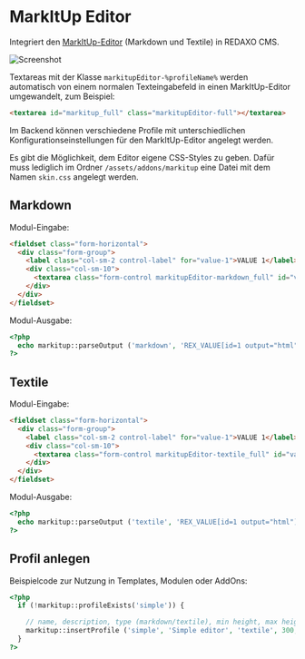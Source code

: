 # MarkItUp Editor

Integriert den [MarkItUp-Editor](http://markitup.jaysalvat.com/) (Markdown und Textile) in REDAXO CMS.

![Screenshot](https://raw.githubusercontent.com/FriendsOfREDAXO/markitup/assets/rex_markitup.png)

Textareas mit der Klasse `markitupEditor-%profileName%` werden automatisch von einem normalen Texteingabefeld in einen MarkItUp-Editor umgewandelt, zum Beispiel:

```html
<textarea id="markitup_full" class="markitupEditor-full"></textarea>
```

Im Backend können verschiedene Profile mit unterschiedlichen Konfigurationseinstellungen für den MarkItUp-Editor angelegt werden.

Es gibt die Möglichkeit, dem Editor eigene CSS-Styles zu geben. Dafür muss lediglich im Ordner `/assets/addons/markitup` eine Datei mit dem Namen `skin.css` angelegt werden.


## Markdown

Modul-Eingabe:

```html
<fieldset class="form-horizontal">
  <div class="form-group">
    <label class="col-sm-2 control-label" for="value-1">VALUE 1</label>
    <div class="col-sm-10">
      <textarea class="form-control markitupEditor-markdown_full" id="value-1" name="REX_INPUT_VALUE[1]">REX_VALUE[1]</textarea>
    </div>
  </div>
</fieldset>
```

Modul-Ausgabe:

```php
<?php
  echo markitup::parseOutput ('markdown', 'REX_VALUE[id=1 output="html"]');
?>
```

## Textile

Modul-Eingabe:

```html
<fieldset class="form-horizontal">
  <div class="form-group">
    <label class="col-sm-2 control-label" for="value-1">VALUE 1</label>
    <div class="col-sm-10">
      <textarea class="form-control markitupEditor-textile_full" id="value-1" name="REX_INPUT_VALUE[1]">REX_VALUE[1]</textarea>
    </div>
  </div>
</fieldset>
```

Modul-Ausgabe:

```php
<?php
  echo markitup::parseOutput ('textile', 'REX_VALUE[id=1 output="html"]');
?>
```

## Profil anlegen

Beispielcode zur Nutzung in Templates, Modulen oder AddOns:

```php
<?php
  if (!markitup::profileExists('simple')) {

    // name, description, type (markdown/textile), min height, max height, url type (relative/absolute), buttons
    markitup::insertProfile ('simple', 'Simple editor', 'textile', 300, 800, 'relative', 'bold,italic');
  }
?>
```
